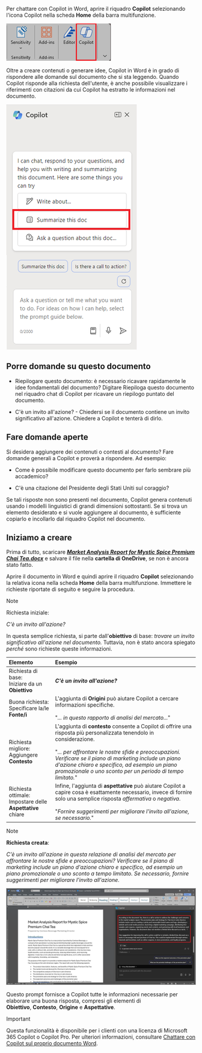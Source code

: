 
Per chattare con Copilot in Word, aprire il riquadro **Copilot** selezionando l'icona Copilot nella scheda **Home** della barra multifunzione. 

![Screenshot dell'icona Copilot nella barra multifunzione di Word.](../media/copilot-ribbon-word.png)

Oltre a creare contenuti o generare idee, Copilot in Word è in grado di rispondere alle domande sul documento che si sta leggendo. Quando Copilot risponde alla richiesta dell'utente, è anche possibile visualizzare i riferimenti con citazioni da cui Copilot ha estratto le informazioni nel documento.

![Screenshot del pannello Copilot in Word alla prima apertura.](../media/copilot-pane-word.png)

## Porre domande su questo documento

- Riepilogare questo documento: è necessario ricavare rapidamente le idee fondamentali del documento? Digitare Riepiloga questo documento nel riquadro chat di Copilot per ricavare un riepilogo puntato del documento.

- C'è un invito all'azione? - Chiedersi se il documento contiene un invito significativo all'azione. Chiedere a Copilot e tenterà di dirlo.

## Fare domande aperte

Si desidera aggiungere dei contenuti o contesti al documento? Fare domande generali a Copilot e proverà a rispondere. Ad esempio: 

- Come è possibile modificare questo documento per farlo sembrare più accademico?

- C'è una citazione del Presidente degli Stati Uniti sul coraggio?

Se tali risposte non sono presenti nel documento, Copilot genera contenuti usando i modelli linguistici di grandi dimensioni sottostanti. Se si trova un elemento desiderato e si vuole aggiungere al documento, è sufficiente copiarlo e incollarlo dal riquadro Copilot nel documento.

## Iniziamo a creare

Prima di tutto, scaricare **_[Market Analysis Report for Mystic Spice Premium Chai Tea.docx](https://go.microsoft.com/fwlink/?linkid=2268826)_** e salvare il file nella **cartella di OneDrive**, se non è ancora stato fatto.

Aprire il documento in Word e quindi aprire il riquadro **Copilot** selezionando la relativa icona nella scheda **Home** della barra multifunzione. Immettere le richieste riportate di seguito e seguire la procedura.

> [!NOTE]
> Richiesta iniziale:
>
> _C'è un invito all'azione?_

In questa semplice richiesta, si parte dall'**obiettivo** di base: _trovare un invito significativo all'azione nel documento._ Tuttavia, non è stato ancora spiegato _perché_ sono richieste queste informazioni.

| Elemento | Esempio |
| :------ | :------- |
| Richiesta di base: <br>Iniziare da un **Obiettivo** | **_C'è un invito all'azione?_** |
| Buona richiesta: <br>Specificare la/le **Fonte/i** | L'aggiunta di **Origini** può aiutare Copilot a cercare informazioni specifiche.<br><br>"_... in questo rapporto di analisi del mercato..._" |
| Richiesta migliore: <br>Aggiungere **Contesto** | L'aggiunta di **contesto** consente a Copilot di offrire una risposta più personalizzata tenendolo in considerazione.<br><br>"_... per affrontare le nostre sfide e preoccupazioni. Verificare se il piano di marketing include un piano d'azione chiaro e specifico, ad esempio un piano promozionale o uno sconto per un periodo di tempo limitato._" |
| Richiesta ottimale: <br>Impostare delle **Aspettative** chiare | Infine, l'aggiunta di **aspettative** può aiutare Copilot a capire cosa è esattamente necessario, invece di fornire solo una semplice risposta _affermativa_ o _negativa_.<br><br>"_Fornire suggerimenti per migliorare l'invito all'azione, se necessario._" |

> [!NOTE]
> **Richiesta creata**:
>
> _C'è un invito all'azione in questa relazione di analisi del mercato per affrontare le nostre sfide e preoccupazioni? Verificare se il piano di marketing include un piano d'azione chiaro e specifico, ad esempio un piano promozionale o uno sconto a tempo limitato. Se necessario, fornire suggerimenti per migliorare l'invito all'azione._

[![Screenshot dei risultati della richiesta creata nel documento di esempio usando Copilot in Word.](../media/copilot-prompt-results-word.png)](../media/copilot-prompt-results-word.png#lightbox)

Questo prompt fornisce a Copilot tutte le informazioni necessarie per elaborare una buona risposta, compresi gli elementi di **Obiettivo**, **Contesto**, **Origine** e **Aspettative**.

> [!IMPORTANT]
> Questa funzionalità è disponibile per i clienti con una licenza di Microsoft 365 Copilot o Copilot Pro. Per ulteriori informazioni, consultare [Chattare con Copilot sul proprio documento Word](https://support.microsoft.com/office/chat-with-copilot-about-your-word-document-4482c688-a495-4571-bfcd-4a9fc6608090).
